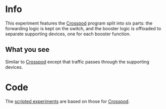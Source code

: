 # Info
This experiment features the [Crosspod](../../splits/ALV_Complete/README.md) program split into six parts: the forwarding logic is kept on the switch, and the booster logic is offloaded to separate supporting devices, one for each booster function.

## What you see
Similar to [Crosspod](../../splits/ALV_Complete/README.md) except that traffic passes through the supporting devices.


# Code
The [scripted experiments](tests.sh) are based on those for [Crosspod](../../splits/ALV_Complete/README.md).
